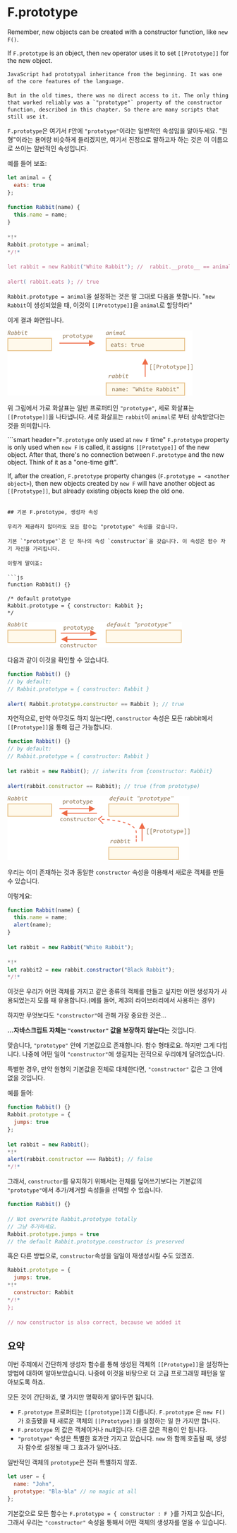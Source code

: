 # F.prototype

Remember, new objects can be created with a constructor function, like `new F()`.

If `F.prototype` is an object, then `new` operator uses it to set `[[Prototype]]` for the new object.

```smart
JavaScript had prototypal inheritance from the beginning. It was one of the core features of the language.

But in the old times, there was no direct access to it. The only thing that worked reliably was a `"prototype"` property of the constructor function, described in this chapter. So there are many scripts that still use it.
```

`F.prototype`은 여기서 `F`안에 `"prototype"`이라는 일반적인 속성임을 알아두세요. "원형"이라는 용어랑 비슷하게 들리겠지만, 여기서 진정으로 말하고자 하는 것은 이 이름으로 쓰이는 일반적인 속성입니다.

예를 들어 보죠:

```js run
let animal = {
  eats: true
};

function Rabbit(name) {
  this.name = name;
}

*!*
Rabbit.prototype = animal;
*/!*

let rabbit = new Rabbit("White Rabbit"); //  rabbit.__proto__ == animal

alert( rabbit.eats ); // true
```

`Rabbit.prototype = animal`을 설정하는 것은 말 그대로 다음을 뜻합니다. "`new Rabbit`이 생성되었을 때, 이것의 `[[Prototype]]`을 `animal`로 할당하라"

이게 결과 화면입니다.

![](proto-constructor-animal-rabbit.png)

위 그림에서 가로 화살표는 일반 프로퍼티인 `"prototype"`, 세로 화살표는 `[[Prototype]]`을 나타냅니다. 세로 화살표는 `rabbit`이 `animal`로 부터 상속받았다는 것을 의미합니다.

```smart header="`F.prototype` only used at `new F` time"
`F.prototype` property is only used when `new F` is called, it assigns `[[Prototype]]` of the new object. After that, there's no connection between `F.prototype` and the new object. Think of it as a "one-time gift".

If, after the creation, `F.prototype` property changes (`F.prototype = <another object>`), then new objects created by `new F` will have another object as `[[Prototype]]`, but already existing objects keep the old one.
```

## 기본 F.prototype, 생성자 속성

우리가 제공하지 않더라도 모든 함수는 "prototype" 속성을 갖습니다.  

기본 `"prototype"`은 단 하나의 속성 `constructor`을 갖습니다. 이 속성은 함수 자기 자신을 가리킵니다.  

이렇게 말이죠:

```js
function Rabbit() {}

/* default prototype
Rabbit.prototype = { constructor: Rabbit };
*/
```

![](function-prototype-constructor.png)

다음과 같이 이것을 확인할 수 있습니다.

```js run
function Rabbit() {}
// by default:
// Rabbit.prototype = { constructor: Rabbit }

alert( Rabbit.prototype.constructor == Rabbit ); // true
```

자연적으로, 만약 아무것도 하지 않는다면, `constructor` 속성은 모든 rabbit에서 `[[Prototype]]`을 통해 접근 가능합니다.

```js run
function Rabbit() {}
// by default:
// Rabbit.prototype = { constructor: Rabbit }

let rabbit = new Rabbit(); // inherits from {constructor: Rabbit}

alert(rabbit.constructor == Rabbit); // true (from prototype)
```

![](rabbit-prototype-constructor.png)

우리는 이미 존재하는 것과 동일한 `constructor` 속성을 이용해서 새로운 객체를 만들 수 있습니다. 

이렇게요:

```js run
function Rabbit(name) {
  this.name = name;
  alert(name);
}

let rabbit = new Rabbit("White Rabbit");

*!*
let rabbit2 = new rabbit.constructor("Black Rabbit");
*/!*
```

이것은 우리가 어떤 객체를 가지고 같은 종류의 객체를 만들고 싶지만 어떤 생성자가 사용되었는지 모를 때 유용합니다.(예를 들어, 제3의 라이브러리에서 사용하는 경우)

하지만 무엇보다도 `"constructor"`에 관해 가장 중요한 것은...

**...자바스크립트 자체는 `"constructor"` 값을 보장하지 않는다**는 것입니다.

맞습니다, `"prototype"` 안에 기본값으로 존재합니다. 함수 형태로요. 하지만 그게 다입니다. 나중에 어떤 일이 `"constructor"`에 생길지는 전적으로 우리에게 달려있습니다.

특별한 경우, 만약 원형의 기본값을 전체로 대체한다면, `"constructor"` 값은 그 안에 없을 것입니다.

예를 들어:

```js run
function Rabbit() {}
Rabbit.prototype = {
  jumps: true
};

let rabbit = new Rabbit();
*!*
alert(rabbit.constructor === Rabbit); // false
*/!*
```

그래서, `constructor`를 유지하기 위해서는 전체를 덮어쓰기보다는 기본값의 `"prototype"`에서 추가/제거할 속성들을 선택할 수 있습니다. 

```js
function Rabbit() {}

// Not overwrite Rabbit.prototype totally
// 그냥 추가하세요.
Rabbit.prototype.jumps = true
// the default Rabbit.prototype.constructor is preserved
```

혹은 다른 방법으로,  `constructor`속성을 일일이 재생성시킬 수도 있겠죠.

```js
Rabbit.prototype = {
  jumps: true,
*!*
  constructor: Rabbit
*/!*
};

// now constructor is also correct, because we added it
```


## 요약

이번 주제에서 간단하게 생성자 함수를 통해 생성된 객체의 `[[Prototype]]`을 설정하는 방법에 대하여 알아보았습니다. 나중에 이것을 바탕으로 더 고급 프로그래밍 패턴을 알아보도록 하죠.

모든 것이 간단하죠, 몇 가지만 명확하게 알아두면 됩니다.

- `F.prototype` 프로퍼티는 `[[prototype]]`과 다릅니다. `F.prototype` 은 `new F()` 가 호출됐을 때 새로운 객체의 `[[Prototype]]`을 설정하는 일 한 가지만 합니다.
- `F.prototype` 의 값은 객체이거나 null입니다. 다른 값은 적용이 안 됩니다.
- `"prototype"` 속성은 특별한 효과만 가지고 있습니다. `new` 와 함께 호출될 때, 생성자 함수로 설정될 때 그 효과가 일어나죠. 

일반적인 객체의 `prototype`은 전혀 특별하지 않죠.
```js
let user = {
  name: "John",
  prototype: "Bla-bla" // no magic at all
};
```

기본값으로 모든 함수는 `F.prototype = { constructor : F }`를 가지고 있습니다, 그래서 우리는 `"constructor"` 속성을 통해서 어떤 객체의 생성자를 얻을 수 있습니다.
